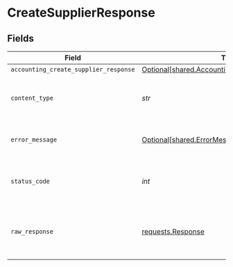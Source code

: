 # CreateSupplierResponse


## Fields

| Field                                                                                                        | Type                                                                                                         | Required                                                                                                     | Description                                                                                                  |
| ------------------------------------------------------------------------------------------------------------ | ------------------------------------------------------------------------------------------------------------ | ------------------------------------------------------------------------------------------------------------ | ------------------------------------------------------------------------------------------------------------ |
| `accounting_create_supplier_response`                                                                        | [Optional[shared.AccountingCreateSupplierResponse]](../../models/shared/accountingcreatesupplierresponse.md) | :heavy_minus_sign:                                                                                           | Success                                                                                                      |
| `content_type`                                                                                               | *str*                                                                                                        | :heavy_check_mark:                                                                                           | HTTP response content type for this operation                                                                |
| `error_message`                                                                                              | [Optional[shared.ErrorMessage]](../../models/shared/errormessage.md)                                         | :heavy_minus_sign:                                                                                           | The request made is not valid.                                                                               |
| `status_code`                                                                                                | *int*                                                                                                        | :heavy_check_mark:                                                                                           | HTTP response status code for this operation                                                                 |
| `raw_response`                                                                                               | [requests.Response](https://requests.readthedocs.io/en/latest/api/#requests.Response)                        | :heavy_minus_sign:                                                                                           | Raw HTTP response; suitable for custom response parsing                                                      |